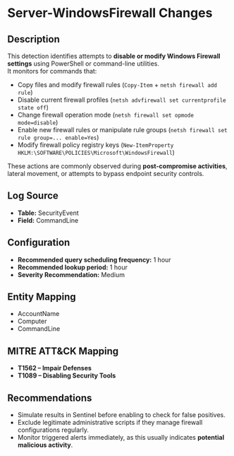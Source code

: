 # Server-WindowsFirewall Changes

## Description
This detection identifies attempts to **disable or modify Windows Firewall settings** using PowerShell or command-line utilities.  
It monitors for commands that:
- Copy files and modify firewall rules (`Copy-Item` + `netsh firewall add rule`)  
- Disable current firewall profiles (`netsh advfirewall set currentprofile state off`)  
- Change firewall operation mode (`netsh firewall set opmode mode=disable`)  
- Enable new firewall rules or manipulate rule groups (`netsh firewall set rule group=... enable=Yes`)  
- Modify firewall policy registry keys (`New-ItemProperty HKLM:\SOFTWARE\POLICIES\Microsoft\WindowsFirewall`)  

These actions are commonly observed during **post-compromise activities**, lateral movement, or attempts to bypass endpoint security controls.

## Log Source
- **Table:** SecurityEvent  
- **Field:** CommandLine  

## Configuration
- **Recommended query scheduling frequency:** 1 hour  
- **Recommended lookup period:** 1 hour  
- **Severity Recommendation:** Medium  

## Entity Mapping
- AccountName  
- Computer  
- CommandLine  

## MITRE ATT&CK Mapping
- **T1562 – Impair Defenses**  
- **T1089 – Disabling Security Tools**  

## Recommendations
- Simulate results in Sentinel before enabling to check for false positives.  
- Exclude legitimate administrative scripts if they manage firewall configurations regularly.  
- Monitor triggered alerts immediately, as this usually indicates **potential malicious activity**.
